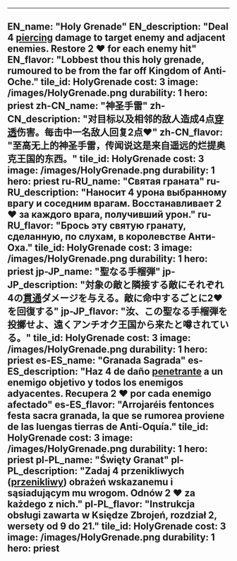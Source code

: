 ---

EN_name: "Holy Grenade"
EN_description: "Deal 4 <u>piercing</u> damage to target enemy and adjacent enemies. Restore 2 ❤️ for each enemy hit"
EN_flavor: "Lobbest thou this holy grenade, rumoured to be from the far off Kingdom of Anti-Oche."
tile_id: HolyGrenade
cost: 3
image: /images/HolyGrenade.png
durability: 1
hero: priest
zh-CN_name: "神圣手雷"
zh-CN_description: "对目标以及相邻的敌人造成4点<u>穿透</u>伤害。每击中一名敌人回复2点❤️"
zh-CN_flavor: "至高无上的神圣手雷，传闻说这是来自遥远的烂提奥克王国的东西。"
tile_id: HolyGrenade
cost: 3
image: /images/HolyGrenade.png
durability: 1
hero: priest
ru-RU_name: "Святая граната"
ru-RU_description: "Наносит 4 урона выбранному врагу и соседним врагам. Восстанавливает 2 ❤️ за каждого врага, получивший урон."
ru-RU_flavor: "Брось эту святую гранату, сделанную, по слухам, в королевстве Анти-Оха."
tile_id: HolyGrenade
cost: 3
image: /images/HolyGrenade.png
durability: 1
hero: priest
jp-JP_name: "聖なる手榴弾"
jp-JP_description: "対象の敵と隣接する敵にそれぞれ4の<u>貫通</u>ダメージを与える。敵に命中するごとに2❤️を回復する"
jp-JP_flavor: "汝、この聖なる手榴弾を投擲せよ、遠くアンチオク王国から来たと噂されている。"
tile_id: HolyGrenade
cost: 3
image: /images/HolyGrenade.png
durability: 1
hero: priest
es-ES_name: "Granada Sagrada"
es-ES_description: "Haz 4 de daño <u>penetrante</u> a un enemigo objetivo y todos los enemigos adyacentes. Recupera 2 ❤️ por cada enemigo afectado"
es-ES_flavor: "Arrojaréis fentonces festa sacra granada, la que se rumorea proviene de las luengas tierras de Anti-Oquía."
tile_id: HolyGrenade
cost: 3
image: /images/HolyGrenade.png
durability: 1
hero: priest
pl-PL_name: "Święty Granat"
pl-PL_description: "Zadaj 4 przenikliwych (<u>przenikliwy</u>) obrażeń wskazanemu i sąsiadującym mu wrogom. Odnów 2 ❤️ za każdego z nich."
pl-PL_flavor: "Instrukcja obsługi zawarta w Księdze Zbrojeń, rozdział 2, wersety od 9 do 21."
tile_id: HolyGrenade
cost: 3
image: /images/HolyGrenade.png
durability: 1
hero: priest
---